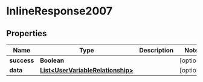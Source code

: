 
# InlineResponse2007

## Properties
Name | Type | Description | Notes
------------ | ------------- | ------------- | -------------
**success** | **Boolean** |  |  [optional]
**data** | [**List&lt;UserVariableRelationship&gt;**](UserVariableRelationship.md) |  |  [optional]



